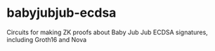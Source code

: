 # babyjubjub-ecdsa

Circuits for making ZK proofs about Baby Jub Jub ECDSA signatures, including Groth16 and Nova
